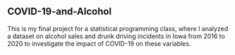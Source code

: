 ## COVID-19-and-Alcohol

This is my final project for a statistical programming class, where I analyzed a dataset on alcohol sales and drunk driving incidents in Iowa from 2016 to 2020 to investigate the impact of COVID-19 on these variables.
